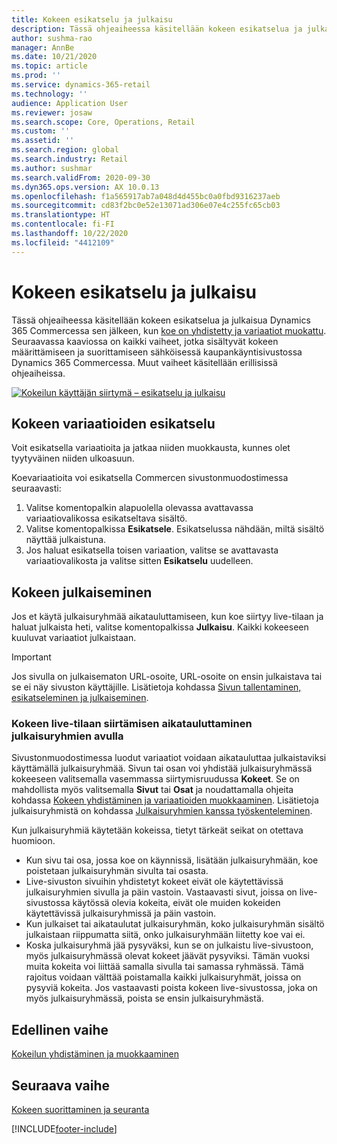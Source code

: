 ```yaml
---
title: Kokeen esikatselu ja julkaisu
description: Tässä ohjeaiheessa käsitellään kokeen esikatselua ja julkaisua Dynamics 365 Commercessa.
author: sushma-rao
manager: AnnBe
ms.date: 10/21/2020
ms.topic: article
ms.prod: ''
ms.service: dynamics-365-retail
ms.technology: ''
audience: Application User
ms.reviewer: josaw
ms.search.scope: Core, Operations, Retail
ms.custom: ''
ms.assetid: ''
ms.search.region: global
ms.search.industry: Retail
ms.author: sushmar
ms.search.validFrom: 2020-09-30
ms.dyn365.ops.version: AX 10.0.13
ms.openlocfilehash: f1a565917ab7a048d4d455bc0a0fbd9316237aeb
ms.sourcegitcommit: cd83f2bc0e52e13071ad306e07e4c255fc65cb03
ms.translationtype: HT
ms.contentlocale: fi-FI
ms.lasthandoff: 10/22/2020
ms.locfileid: "4412109"
---
```

# <a name="preview-and-publish-an-experiment"></a>Kokeen esikatselu ja julkaisu

Tässä ohjeaiheessa käsitellään kokeen esikatselua ja julkaisua Dynamics 365 Commercessa sen jälkeen, kun [koe on yhdistetty ja variaatiot muokattu](experimentation-connect-edit.md). Seuraavassa kaaviossa on kaikki vaiheet, jotka sisältyvät kokeen määrittämiseen ja suorittamiseen sähköisessä kaupankäyntisivustossa Dynamics 365 Commercessa. Muut vaiheet käsitellään erillisissä ohjeaiheissa.

[ ![Kokeilun käyttäjän siirtymä – esikatselu ja julkaisu](./media/experimentation_preview_publish.svg) ](./media/experimentation_preview_publish.svg#lightbox)

## <a name="preview-your-experiment-variations"></a>Kokeen variaatioiden esikatselu
Voit esikatsella variaatioita ja jatkaa niiden muokkausta, kunnes olet tyytyväinen niiden ulkoasuun.

Koevariaatioita voi esikatsella Commercen sivustonmuodostimessa seuraavasti:

1. Valitse komentopalkin alapuolella olevassa avattavassa variaatiovalikossa esikatseltava sisältö. 
1. Valitse komentopalkissa **Esikatsele**. Esikatselussa nähdään, miltä sisältö näyttää julkaistuna.
1. Jos haluat esikatsella toisen variaation, valitse se avattavasta variaatiovalikosta ja valitse sitten **Esikatselu** uudelleen.

## <a name="publish-your-experiment"></a>Kokeen julkaiseminen
Jos et käytä julkaisuryhmää aikatauluttamiseen, kun koe siirtyy live-tilaan ja haluat julkaista heti, valitse komentopalkissa **Julkaisu**. Kaikki kokeeseen kuuluvat variaatiot julkaistaan.
    
> [!IMPORTANT]
> Jos sivulla on julkaisematon URL-osoite, URL-osoite on ensin julkaistava tai se ei näy sivuston käyttäjille. Lisätietoja kohdassa [Sivun tallentaminen, esikatseleminen ja julkaiseminen](save-preview-publish-page.md).
    
### <a name="use-publish-groups-to-schedule-when-your-experiment-goes-live"></a>Kokeen live-tilaan siirtämisen aikatauluttaminen julkaisuryhmien avulla
Sivustonmuodostimessa luodut variaatiot voidaan aikatauluttaa julkaistaviksi käyttämällä julkaisuryhmää. Sivun tai osan voi yhdistää julkaisuryhmässä kokeeseen valitsemalla vasemmassa siirtymisruudussa **Kokeet**. Se on mahdollista myös valitsemalla **Sivut** tai **Osat** ja noudattamalla ohjeita kohdassa [Kokeen yhdistäminen ja variaatioiden muokkaaminen](experimentation-connect-edit.md). Lisätietoja julkaisuryhmistä on kohdassa [Julkaisuryhmien kanssa työskenteleminen](publish-groups.md).

Kun julkaisuryhmiä käytetään kokeissa, tietyt tärkeät seikat on otettava huomioon.
- Kun sivu tai osa, jossa koe on käynnissä, lisätään julkaisuryhmään, koe poistetaan julkaisuryhmän sivulta tai osasta.
- Live-sivuston sivuihin yhdistetyt kokeet eivät ole käytettävissä julkaisuryhmien sivulla ja päin vastoin. Vastaavasti sivut, joissa on live-sivustossa käytössä olevia kokeita, eivät ole muiden kokeiden käytettävissä julkaisuryhmissä ja päin vastoin.
- Kun julkaiset tai aikataulutat julkaisuryhmän, koko julkaisuryhmän sisältö julkaistaan riippumatta siitä, onko julkaisuryhmään liitetty koe vai ei.
- Koska julkaisuryhmä jää pysyväksi, kun se on julkaistu live-sivustoon, myös julkaisuryhmässä olevat kokeet jäävät pysyviksi. Tämän vuoksi muita kokeita voi liittää samalla sivulla tai samassa ryhmässä. Tämä rajoitus voidaan välttää poistamalla kaikki julkaisuryhmät, joissa on pysyviä kokeita. Jos vastaavasti poista kokeen live-sivustossa, joka on myös julkaisuryhmässä, poista se ensin julkaisuryhmästä.

## <a name="previous-step"></a>Edellinen vaihe
[Kokeilun yhdistäminen ja muokkaaminen](experimentation-connect-edit.md)

## <a name="next-step"></a>Seuraava vaihe
[Kokeen suorittaminen ja seuranta](experimentation-run-monitor.md)


[!INCLUDE[footer-include](../includes/footer-banner.md)]